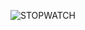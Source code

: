 ![STOPWATCH](https://github.com/AbhinabPalei/PRODIGY_WD_02/assets/117651128/7cd845ab-214c-4ae5-8f30-f6e3c3191420)
